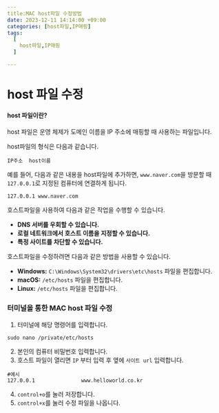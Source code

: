 ```yaml
---
title:MAC host파일 수정방법
date: 2023-12-11 14:14:00 +09:00
categories: [host파일,IP매핑]
tags:
  [
    host파일,IP매핑
  ]

---
```


# host 파일 수정

#### **host 파일이란?**

host 파일은 운영 체제가 도메인 이름을 IP 주소에 매핑할 때 사용하는 파일입니다. 

host파일의 형식은 다음과 같습니다.

```
IP주소  host이름
```

예를 들어, 다음과 같은 내용을 host파일에 추가하면, `www.naver.com`을 방문할 때 `127.0.0.1`로 지정된 컴퓨터에 연결하게 됩니다.

```shell
127.0.0.1 www.naver.com
```

호스트파일을 사용하여 다음과 같은 작업을 수행할 수 있습니다.

- **DNS 서버를 우회할 수 있습니다.**
- **로컬 네트워크에서 호스트 이름을 지정할 수 있습니다.**
- **특정 사이트를 차단할 수 있습니다.**

호스트파일을 수정하려면 다음과 같은 방법을 사용할 수 있습니다.

- **Windows:** `C:\Windows\System32\drivers\etc\hosts` 파일을 편집합니다.
- **macOS:** `/etc/hosts` 파일을 편집합니다.
- **Linux:** `/etc/hosts` 파일을 편집합니다.

### 터미널을 통한 MAC host 파일 수정

1. 터미널에 해당 명령어를 입력합니다.

```shell
sudo nano /private/etc/hosts
```

2. 본인의 컴퓨터 비밀번호 입력합니다.
3. 호스트 파일이 열리면 `IP` 부터 입력 후 옆에 `사이트 url` 입력합니다.

```shell
#예시
127.0.0.1  				www.helloworld.co.kr
```

4. `control+o`를 눌러 저장합니다.
5. `control+x`를 눌러 수정 파일을 나옵니다.